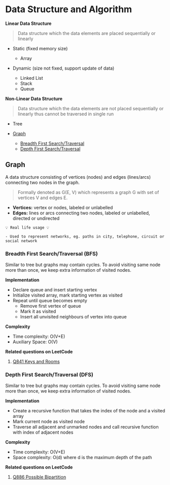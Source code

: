 # Data Structure and Algorithm
**Linear Data Structure**
> Data structure which the data elements are placed sequentially or linearly

- Static (fixed memory size)
  - Array

- Dynamic (size not fixed, support update of data)
  - Linked List
  - Stack
  - Queue

**Non-Linear Data Structure**
> Data structure which the data elements are not placed sequentially or linearly thus cannot be traversed in single run
- Tree
- [Graph](#graph)

  - [Breadth First Search/Traversal](#breadth-first-searchtraversal-bfs)
  - [Depth First Search/Traversal](#depth-first-searchtraversal-dfs)

## Graph
A data structure consisting of vertices (nodes) and edges (lines/arcs) connecting two nodes in the graph. 
> Formally denoted as G(E, V) which represents a graph G with set of vertices V and edges E.
- **Vertices:** vertex or nodes, labeled or unlabelled
- **Edges:** lines or arcs connecting two nodes, labeled or unlabelled, directed or undirected

```
💡 Real life usage 💡

- Used to represent networks, eg. paths in city, telephone, circuit or social network
```

### Breadth First Search/Traversal (BFS)
Similar to tree but graphs may contain cycles. To avoid visiting same node more than once, we keep extra information of visited nodes.

**Implementation**
- Declare queue and insert starting vertex
- Initialize visited array, mark starting vertex as visited
- Repeat until queue becomes empty
  - Remove first vertex of queue
  - Mark it as visited
  - Insert all unvisited neighbours of vertex into queue
  
**Complexity**
- Time complexity: O(V+E)
- Auxiliary Space: O(V)

**Related questions on LeetCode**
1. [Q841 Keys and Rooms](./Graph/BreadthFirstSearch/Q841KeysAndRooms.md)

### Depth First Search/Traversal (DFS)
Similar to tree but graphs may contain cycles. To avoid visiting same node more than once, we keep extra information of visited nodes.

**Implementation**
- Create a recursive function that takes the index of the node and a visited array
- Mark current node as visited node
- Traverse all adjacent and unmarked nodes and call recursive function with index of adjacent nodes

**Complexity**
- Time complexity: O(V+E)
- Space complexity: O(d) where d is the maximum depth of the path

**Related questions on LeetCode**
1. [Q886 Possible Bipartition](./Graph/DepthFirstSearch/Q886PossibleBipartition.md)

